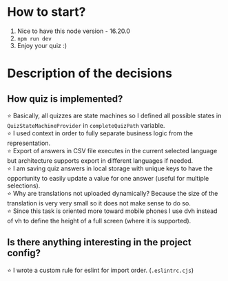# How to start?

1. Nice to have this node version - 16.20.0
2. `npm run dev`
3. Enjoy your quiz :)

# Description of the decisions

## How quiz is implemented?
⭐ Basically, all quizzes are state machines so I defined all possible states in `QuizStateMachineProvider` in `completeQuizPath` variable.
<br/>
⭐ I used context in order to fully separate business logic from the representation.
<br/>
⭐ Export of answers in CSV file executes in the current selected language but architecture supports export in different languages if needed.
<br/>
⭐ I am saving quiz answers in local storage with unique keys to have the opportunity to easily update a value for one answer (useful for multiple selections).
<br/>
⭐ Why are translations not uploaded dynamically? Because the size of the translation is very very small so it does not make sense to do so.
<br/>
⭐ Since this task is oriented more toward mobile phones I use dvh instead of vh to define the height of a full screen (where it is supported).

## Is there anything interesting in the project config?
⭐ I wrote a custom rule for eslint for import order. (`.eslintrc.cjs`)
<!-- n. Project config: -->
